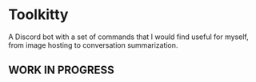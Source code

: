 # Toolkitty
A Discord bot with a set of commands that I would find useful for myself, from image hosting to conversation summarization. 

## WORK IN PROGRESS
